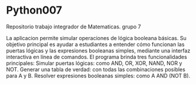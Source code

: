 # Python007
Repositorio trabajo integrador de Matematicas. grupo 7



La aplicacion permite simular operaciones de lógica booleana básicas. Su objetivo principal es ayudar a estudiantes a entender cómo funcionan las puertas lógicas y las expresiones booleanas simples, mediante una interfaz interactiva en línea de comandos. El programa brinda tres funcionalidades principales:
Simular puertas lógicas: como AND, OR, XOR, NAND, NOR y NOT.
Generar una tabla de verdad: con todas las combinaciones posibles para A y B.
Resolver expresiones booleanas simples: como A AND (NOT B).
